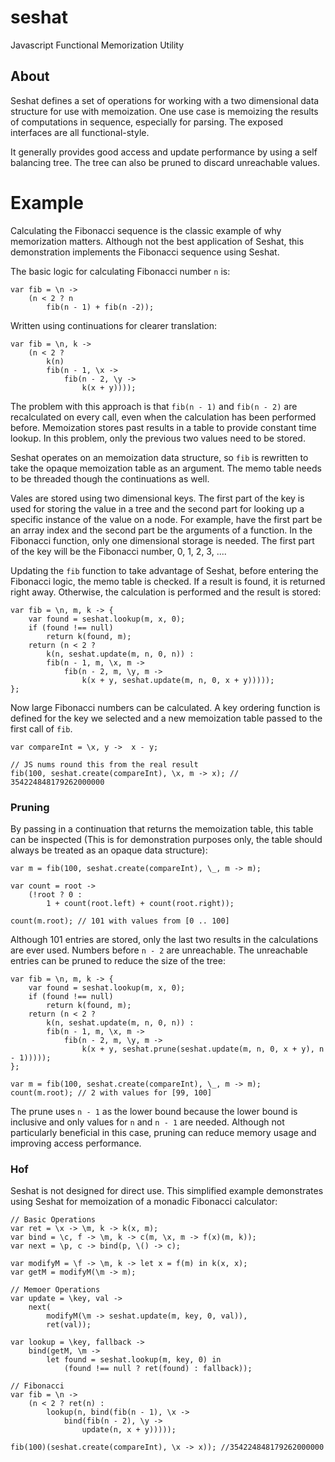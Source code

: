 seshat
======

Javascript Functional Memorization Utility


## About
Seshat defines a set of operations for working with a two dimensional
data structure for use with memoization. One use case is memoizing
the results of computations in sequence, especially for parsing. The exposed
interfaces are all functional-style.

It generally provides good access and update performance by using a self balancing
tree. The tree can also be pruned to discard unreachable values.


# Example

Calculating the Fibonacci sequence is the classic example of why memorization
matters. Although not the best application of Seshat, this demonstration implements
the Fibonacci sequence using Seshat.

The basic logic for calculating Fibonacci number `n` is:

    var fib = \n ->
        (n < 2 ? n
            fib(n - 1) + fib(n -2));

Written using continuations for clearer translation:

    var fib = \n, k ->
        (n < 2 ?
            k(n)
            fib(n - 1, \x ->
                fib(n - 2, \y ->
                    k(x + y))));

The problem with this approach is that `fib(n - 1)` and `fib(n - 2)` are
recalculated on every call, even when the calculation has been performed before.
Memoization stores past results in a table to provide constant time lookup.
In this problem, only the previous two values need to be stored.

Seshat operates on an memoization data structure, so `fib` is rewritten to take the
opaque memoization table as an argument. The memo table needs to be threaded though the
continuations as well.

Vales are stored using two dimensional keys. The first part of the key is used
for storing the value in a tree and the second part for looking up a specific
instance of the value on a node. For example, have the first part be an array
index and the second part be the arguments of a function. In the Fibonacci function,
only one dimensional storage is needed. The first part of the key will be the
Fibonacci number, 0, 1, 2, 3, ....

Updating the `fib` function to take advantage of Seshat, before entering the
Fibonacci logic, the memo table is checked. If a result is found, it is
returned right away. Otherwise, the calculation is performed and the result is stored:

    var fib = \n, m, k -> {
        var found = seshat.lookup(m, x, 0);
        if (found !== null)
            return k(found, m);
        return (n < 2 ?
            k(n, seshat.update(m, n, 0, n)) :
            fib(n - 1, m, \x, m ->
                fib(n - 2, m, \y, m ->
                    k(x + y, seshat.update(m, n, 0, x + y)))));
    };

Now large Fibonacci numbers can be calculated. A key ordering function
is defined for the key we selected and a new memoization table passed to the first
call of `fib`.

    var compareInt = \x, y ->  x - y;
    
    // JS nums round this from the real result
    fib(100, seshat.create(compareInt), \x, m -> x); // 354224848179262000000


### Pruning
By passing in a continuation that returns the memoization table,
this table can be inspected (This is for demonstration purposes only,
the table should always be treated as an opaque data structure):

    var m = fib(100, seshat.create(compareInt), \_, m -> m);
    
    var count = root ->
        (!root ? 0 :
            1 + count(root.left) + count(root.right));
    
    count(m.root); // 101 with values from [0 .. 100]

Although 101 entries are stored, only the last two results in the calculations are ever
used. Numbers before `n - 2` are unreachable. The unreachable entries can be pruned
to reduce the size of the tree:

    var fib = \n, m, k -> {
        var found = seshat.lookup(m, x, 0);
        if (found !== null)
            return k(found, m);
        return (n < 2 ?
            k(n, seshat.update(m, n, 0, n)) :
            fib(n - 1, m, \x, m ->
                fib(n - 2, m, \y, m ->
                    k(x + y, seshat.prune(seshat.update(m, n, 0, x + y), n - 1)))));
    };
    
    var m = fib(100, seshat.create(compareInt), \_, m -> m);
    count(m.root); // 2 with values for [99, 100]

The prune uses `n - 1` as the lower bound because the lower bound is inclusive
and only values for `n` and `n - 1` are needed. Although not particularly beneficial
in this case, pruning can reduce memory usage and improving access performance. 

### Hof
Seshat is not designed for direct use. This simplified example demonstrates
using Seshat for memoization of a monadic Fibonacci calculator:

    // Basic Operations
    var ret = \x -> \m, k -> k(x, m);
    var bind = \c, f -> \m, k -> c(m, \x, m -> f(x)(m, k));
    var next = \p, c -> bind(p, \() -> c);
    
    var modifyM = \f -> \m, k -> let x = f(m) in k(x, x);
    var getM = modifyM(\m -> m);
    
    // Memoer Operations
    var update = \key, val ->
        next(
            modifyM(\m -> seshat.update(m, key, 0, val)),
            ret(val));
    
    var lookup = \key, fallback ->
        bind(getM, \m -> 
            let found = seshat.lookup(m, key, 0) in
                (found !== null ? ret(found) : fallback));
    
    // Fibonacci
    var fib = \n ->
        (n < 2 ? ret(n) :
            lookup(n, bind(fib(n - 1), \x ->
                bind(fib(n - 2), \y ->
                    update(n, x + y)))));
    
    fib(100)(seshat.create(compareInt), \x -> x)); //354224848179262000000


